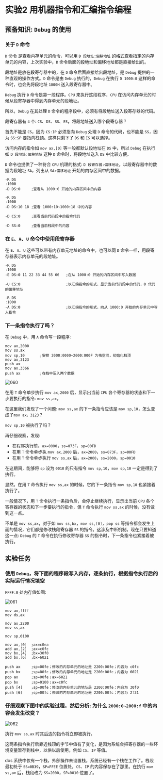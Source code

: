 # 实验2 用机器指令和汇编指令编程

## 预备知识: `Debug` 的使用

### 关于 `D` 命令

`D` 命令 是查看内存单元的命令，可以用 `D 段地址:偏移地址` 的格式查看指定的内存单元的内容，上次实验中，`D` 命令后面的段地址和偏移地址都是直接给出的。

段地址是放在段寄存器中的，在 `D` 命令后面直接给出段地址，是 `Debug` 提供的一种直观的操作方式。`D` 命令是由 `Debug` 执行的，`Debug` 在执行 `D 1000:0` 这样的命令时，也会先将段地址 `1000H` 送入段寄存器中。

`Debug` 执行 `D` 命令是靠一段程序。`CPU` 来执行这段程序，`CPU` 在访问内存单元的时候从段寄存器中得到内存单元的段地址。

所以，`Debug` 在其处理 `D` 命令的程序段中，必须有将段地址送入段寄存器的代码。

段寄存器有 `4` 个: `CS`、`DS`、`SS`、`ES`，将段地址送入哪个段寄存器？

首先不能是 `CS`，因为 `CS:IP` 必须指向 `Debug` 处理 `D` 命令的代码，也不能是 `SS`，因为 `SS:SP` 要指向栈顶。这样只剩下了 `DS` 和 `ES` 可以选择。

访问内存的指令如 `mov ax,[0]` 等一般都默认段地址在 `DS` 中，所以 `Debug` 在执行如 `D 段地址:偏移地址` 这种 `D` 命令时，将段地址送入 `DS` 中比较方便。

`D` 命令也提供了一种符合 `CPU` 机理的格式: `D 段寄存器:偏移地址`，以段寄存器中的数据为段地址 `SA`，列出从 `SA:偏移地址` 开始的内存区间中的数据。

```
-R DS
:1000
-D DS:0     ;查看从 1000:0 开始的内存区间中的内容

-R DS
:1000
-D DS:10 18 ;查看 1000:10~1000:18 中的内容

-D CS:0     ;查看当前代码段中的指令代码

-D SS:0     ;查看当前栈段中的内容
```

### 在 `E`、`A`、`U` 命令中使用段寄存器

在 `E`、`A`、`U` 这些可以带有内存单元地址的命令中，也可以同 `D` 命令一样，用段寄存器表示内存单元的段地址。

```
-R DS
:1000
-E DS:0 11 22 33 44 55 66   ;在从 1000:0 开始的内存区间中写入数据

-U CS:0                     ;以汇编指令的形式，显示当前代码段中的代码，0 代码的偏移地址

-R DS
:1000
-A DS:0                     ;以汇编指令的形式，向从 1000:0 开始的内存单元中写入指令
```

### 下一条指令执行了吗？

在 `Debug` 中，用 `A` 命令写一段程序:

```
mov ax,2000
mov ss,ax
mov sp,10       ;安排 2000:0000~2000:000F 为栈空间，初始化栈顶
mov ax,3123
push ax
mov ax,3366
push ax         ;在栈中压入两个数据
```

![060]()

在用 `T` 命令单步执行 `mov ax,2000` 后，显示出当前 `CPU` 各个寄存器的状态和下一步要执行的指令: `mov ss,ax`。

在这里我们发现了一个问题: `mov ss,ax` 的下一条指令应该是 `mov sp,10`，怎么变成了`mov ax，3123`？

`mov sp,10` 被执行了吗？

再仔细观察，发现:
- 在程序执行前，`ax=0000`，`ss=073F`，`sp=00FD`
- 在用 `T` 命令单步执 `mov ax,2000` 后，`ax=2000`，`ss=073F`，`sp=00FD`
- 在用 `T` 命令单步执行 `mov ss,ax` 后，`ax=2000`，`ss=2000`，`sp=0010`

在这期间，能够将 `sp` 设为 `0010` 的只有指令 `mov sp,10`，`mov sp,10` 一定是得到了执行。

显然，在用 `T` 命令执行 `mov ss,ax` 的时候，它的下一条指令 `mov sp,10` 也紧接着执行了。

一般情况下，用 `T` 命令执行一条指令后，会停止继续执行，显示出当前 `CPU` 各个寄存器的状态和下一步要执行的指令，但 `T` 命令执行 `mov ss,ax` 的时候，没有做到这一点。

不单是 `mov ss,ax`，对于如 `mov ss,bx`，`mov ss,[0]`，`pop ss` 等指令都会发生上面的情况，它们都是修改栈段寄存器 `SS` 的指令。这涉及中断机制。现在只要知道这一点: `Debug` 的 `T` 命令在执行修改寄存器 `SS` 的指令时，下一条指令也紧接着被执行。

## 实验任务

### 使用 `Debug`，将下面的程序段写入内存，逐条执行，根据指令执行后的实际运行情况填空

`FFFF:0` 处内存值如图:

![061]()

```
mov ax,ffff
mov ds,ax

mov ax,2200
mov ss,ax

mov sp,0100

mov ax,[0]  ;ax=c0ea
add ax,[2]  ;ax=c0fc
mov bx,[4]  ;bx=30f0
add bx,[6]  ;bx=6021

push ax     ;sp=00fe；修改的内存单元的地址是 2200:00fe；内容为 c0fc
push bx     ;sp=00fc；修改的内存单元的地址是 2200:00fc；内容为 6021
pop ax      ;sp=00fe；ax=6021
pop bx      ;sp=0100；ax=c0fc
push [4]    ;sp=00fe；修改的内存单元的地址是 2200:00fe；内容为 30f0
push [6]    ;sp=00fc；修改的内存单元的地址是 2200:00fc；内容为 2f31
```

### 仔细观察下图中的实验过程，然后分析: 为什么 `2000:0~2000:f` 中的内容会发生改变？

![062]()

执行 `mov ss,ax` 时其后边的指令将立即被执行。

这两条指令执行后靠近栈顶的字节中值有了变化，是因为系统会把寄存器的一些环境变量暂存到栈中，以供以后使用，例如 `CS`、`IP` 等值。

dos 系统中仅有一个栈，外部操作未设置栈，系统已经有一个栈在工作了。栈段最初处于 `SS=0B39`，`SP=FFEE` 位置处，`CS`、`IP` 的内容保存在了那里。在执行 `mov ss,ax` 后，栈段改为 `SS=2000`，`SP=0010` 位置了。
